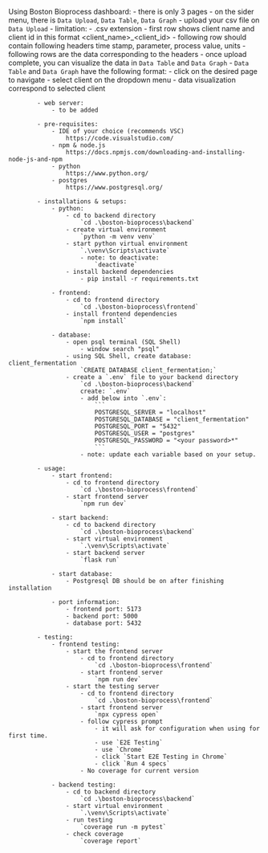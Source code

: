  Using Boston Bioprocess dashboard:
                - there is only 3 pages
                - on the sider menu, there is `Data Upload`, `Data Table`, `Data Graph`
                - upload your csv file on `Data Upload`
                    - limitation:
                        - .csv extension
                        - first row shows client name and client id in this format
                            <client_name>_<client_id>
                        - following row should contain following headers
                            time stamp, parameter, process value, units
                        - following rows are the data corresponding to the headers
                - once upload complete, you can visualize the data in `Data Table` and `Data Graph`
                - `Data Table` and `Data Graph` have the following format:
                    - click on the desired page to navigate
                    - select client on the dropdown menu
                    - data visualization correspond to selected client

            - web server:
                - to be added

            - pre-requisites:
                - IDE of your choice (recommends VSC)
                    https://code.visualstudio.com/
                - npm & node.js
                    https://docs.npmjs.com/downloading-and-installing-node-js-and-npm
                - python
                    https://www.python.org/
                - postgres
                    https://www.postgresql.org/

            - installations & setups:   
                - python:
                    - cd to backend directory
                        `cd .\boston-bioprocess\backend`
                    - create virtual environment
                        `python -m venv venv`
                    - start python virtual environment
                        `.\venv\Scripts\activate`
                        - note: to deactivate:
                            `deactivate`
                    - install backend dependencies
                        - pip install -r requirements.txt

                - frontend:
                    - cd to frontend directory
                        `cd .\boston-bioprocess\frontend`
                    - install frontend dependencies
                        `npm install`

                - database:
                    - open psql terminal (SQL Shell)
                        - window search "psql"
                    - using SQL Shell, create database: client_fermentation
                        `CREATE DATABASE client_fermentation;`
                    - create a `.env` file to your backend directory
                        `cd .\boston-bioprocess\backend`
                        create: `.env`
                        - add below into `.env`:
                            ```
                            POSTGRESQL_SERVER = "localhost"
                            POSTGRESQL_DATABASE = "client_fermentation"
                            POSTGRESQL_PORT = "5432"
                            POSTGRESQL_USER = "postgres"
                            POSTGRESQL_PASSWORD = "<your password>*" 
                            ```
                        - note: update each variable based on your setup.

            - usage:
                - start frontend: 
                    - cd to frontend directory
                        `cd .\boston-bioprocess\frontend`
                    - start frontend server
                        `npm run dev`

                - start backend: 
                    - cd to backend directory
                        `cd .\boston-bioprocess\backend`
                    - start virtual environment
                        `.\venv\Scripts\activate`
                    - start backend server
                        `flask run`

                - start database:
                    - Postgresql DB should be on after finishing installation

                - port information:
                    - frontend port: 5173
                    - backend port: 5000
                    - database port: 5432

            - testing:
                - frontend testing:
                    - start the frontend server
                        - cd to frontend directory
                            `cd .\boston-bioprocess\frontend`
                        - start frontend server
                            `npm run dev`
                    - start the testing server
                        - cd to frontend directory
                            `cd .\boston-bioprocess\frontend`
                        - start frontend server
                            `npx cypress open`
                        - follow cypress prompt
                            - it will ask for configuration when using for first time.
                            - use `E2E Testing`
                            - use `Chrome`
                            - click `Start E2E Testing in Chrome`
                            - click `Run 4 specs`
                        - No coverage for current version

                - backend testing:
                    - cd to backend directory
                        `cd .\boston-bioprocess\backend`
                    - start virtual environment
                        `.\venv\Scripts\activate`
                    - run testing
                        `coverage run -m pytest`
                    - check coverage
                        `coverage report`